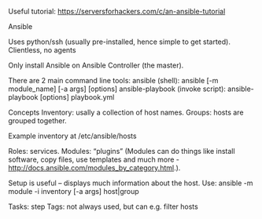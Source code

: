 Useful tutorial: https://serversforhackers.com/c/an-ansible-tutorial

Ansible

Uses python/ssh (usually pre-installed, hence simple to get started).
Clientless, no agents

Only install Ansible on Ansible Controller (the master).

There are 2 main command line tools:
ansible (shell): ansible <host-pattern> [-m module_name] [-a args] [options]
ansible-playbook (invoke script): ansible-playbook [options] playbook.yml

Concepts
Inventory: usally a collection of host names.
Groups: hosts are grouped together.

Example inventory at /etc/ansible/hosts

Roles: services.
Modules: “plugins” (Modules can do things like install software, copy files, use templates and much more - http://docs.ansible.com/modules_by_category.html.).

Setup is useful – displays much information about the host. 
Use: ansible -m module -i inventory [-a args] host|group

Tasks: step 
Tags: not always used, but can e.g. filter hosts
